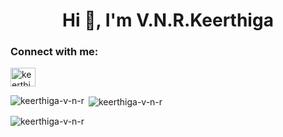
<h1 align="center">Hi 👋, I'm V.N.R.Keerthiga</h1>

<h3 align="left">Connect with me:</h3>
<p align="left">
<a href="https://linkedin.com/in/keerthiga-v-n-r" target="blank"><img align="center" src="https://raw.githubusercontent.com/rahuldkjain/github-profile-readme-generator/master/src/images/icons/Social/linked-in-alt.svg" alt="keerthiga-v-n-r" height="30" width="40" /></a>
</p>


<p><img align="left" src="https://github-readme-stats.vercel.app/api/top-langs?username=keerthiga-v-n-r&show_icons=true&locale=en&layout=compact" alt="keerthiga-v-n-r" /></p>

<p>&nbsp;<img align="center" src="https://github-readme-stats.vercel.app/api?username=keerthiga-v-n-r&show_icons=true&locale=en" alt="keerthiga-v-n-r" /></p>

<p><img align="center" src="https://github-readme-streak-stats.herokuapp.com/?user=keerthiga-v-n-r&" alt="keerthiga-v-n-r" /></p>


